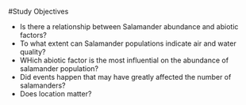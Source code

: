 #Study Objectives
- Is there a relationship between Salamander abundance and abiotic factors?
- To what extent can Salamander populations indicate air and water quality?
- WHich abiotic factor is the most influential on the abundance of salamander population?
- Did events happen that may have greatly affected the number of salamanders?
- Does location matter?
